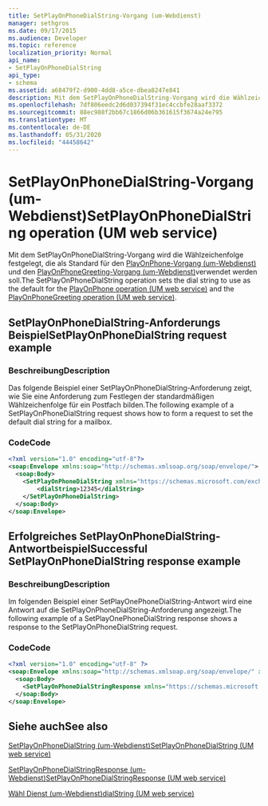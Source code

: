 ```yaml
---
title: SetPlayOnPhoneDialString-Vorgang (um-Webdienst)
manager: sethgros
ms.date: 09/17/2015
ms.audience: Developer
ms.topic: reference
localization_priority: Normal
api_name:
- SetPlayOnPhoneDialString
api_type:
- schema
ms.assetid: a68479f2-d900-4dd8-a5ce-dbea8247e841
description: Mit dem SetPlayOnPhoneDialString-Vorgang wird die Wählzeichenfolge festgelegt, die als Standard für den PlayOnPhone-Vorgang (um-Webdienst) und den PlayOnPhoneGreeting-Vorgang (um-Webdienst) verwendet werden soll.
ms.openlocfilehash: 7df806eedc2d6d037394f31ec4ccbfe28aaf3372
ms.sourcegitcommit: 88ec988f2bb67c1866d06b361615f3674a24e795
ms.translationtype: MT
ms.contentlocale: de-DE
ms.lasthandoff: 05/31/2020
ms.locfileid: "44458642"
---
```

# <a name="setplayonphonedialstring-operation-um-web-service"></a><span data-ttu-id="38576-103">SetPlayOnPhoneDialString-Vorgang (um-Webdienst)</span><span class="sxs-lookup"><span data-stu-id="38576-103">SetPlayOnPhoneDialString operation (UM web service)</span></span>

<span data-ttu-id="38576-104">Mit dem SetPlayOnPhoneDialString-Vorgang wird die Wählzeichenfolge festgelegt, die als Standard für den [PlayOnPhone-Vorgang (um-Webdienst)](playonphone-operation-um-web-service.md) und den [PlayOnPhoneGreeting-Vorgang (um-Webdienst)](playonphonegreeting-operation-um-web-service.md)verwendet werden soll.</span><span class="sxs-lookup"><span data-stu-id="38576-104">The SetPlayOnPhoneDialString operation sets the dial string to use as the default for the [PlayOnPhone operation (UM web service)](playonphone-operation-um-web-service.md) and the [PlayOnPhoneGreeting operation (UM web service)](playonphonegreeting-operation-um-web-service.md).</span></span>
  
## <a name="setplayonphonedialstring-request-example"></a><span data-ttu-id="38576-105">SetPlayOnPhoneDialString-Anforderungs Beispiel</span><span class="sxs-lookup"><span data-stu-id="38576-105">SetPlayOnPhoneDialString request example</span></span>

### <a name="description"></a><span data-ttu-id="38576-106">Beschreibung</span><span class="sxs-lookup"><span data-stu-id="38576-106">Description</span></span>

<span data-ttu-id="38576-107">Das folgende Beispiel einer SetPlayOnPhoneDialString-Anforderung zeigt, wie Sie eine Anforderung zum Festlegen der standardmäßigen Wählzeichenfolge für ein Postfach bilden.</span><span class="sxs-lookup"><span data-stu-id="38576-107">The following example of a SetPlayOnPhoneDialString request shows how to form a request to set the default dial string for a mailbox.</span></span>
  
### <a name="code"></a><span data-ttu-id="38576-108">Code</span><span class="sxs-lookup"><span data-stu-id="38576-108">Code</span></span>

```XML
<?xml version="1.0" encoding="utf-8"?>
<soap:Envelope xmlns:soap="http://schemas.xmlsoap.org/soap/envelope/">
  <soap:Body>
    <SetPlayOnPhoneDialString xmlns="https://schemas.microsoft.com/exchange/services/2006/messages">
        <dialString>12345</dialString>
    </SetPlayOnPhoneDialString>
  </soap:Body>
</soap:Envelope>
```

## <a name="successful-setplayonphonedialstring-response-example"></a><span data-ttu-id="38576-109">Erfolgreiches SetPlayOnPhoneDialString-Antwortbeispiel</span><span class="sxs-lookup"><span data-stu-id="38576-109">Successful SetPlayOnPhoneDialString response example</span></span>

### <a name="description"></a><span data-ttu-id="38576-110">Beschreibung</span><span class="sxs-lookup"><span data-stu-id="38576-110">Description</span></span>

<span data-ttu-id="38576-111">Im folgenden Beispiel einer SetPlayOnePhoneDialString-Antwort wird eine Antwort auf die SetPlayOnPhoneDialString-Anforderung angezeigt.</span><span class="sxs-lookup"><span data-stu-id="38576-111">The following example of a SetPlayOnePhoneDialString response shows a response to the SetPlayOnPhoneDialString request.</span></span>
  
### <a name="code"></a><span data-ttu-id="38576-112">Code</span><span class="sxs-lookup"><span data-stu-id="38576-112">Code</span></span>

```XML
<?xml version="1.0" encoding="utf-8" ?> 
<soap:Envelope xmlns:soap="http://schemas.xmlsoap.org/soap/envelope/" xmlns:xsi="http://www.w3.org/2001/XMLSchema-instance" xmlns:xsd="http://www.w3.org/2001/XMLSchema">
  <soap:Body>
    <SetPlayOnPhoneDialStringResponse xmlns="https://schemas.microsoft.com/exchange/services/2006/messages" /> 
  </soap:Body>
</soap:Envelope>
```

## <a name="see-also"></a><span data-ttu-id="38576-113">Siehe auch</span><span class="sxs-lookup"><span data-stu-id="38576-113">See also</span></span>



[<span data-ttu-id="38576-114">SetPlayOnPhoneDialString (um-Webdienst)</span><span class="sxs-lookup"><span data-stu-id="38576-114">SetPlayOnPhoneDialString (UM web service)</span></span>](setplayonphonedialstring-um-web-service.md)
  
[<span data-ttu-id="38576-115">SetPlayOnPhoneDialStringResponse (um-Webdienst)</span><span class="sxs-lookup"><span data-stu-id="38576-115">SetPlayOnPhoneDialStringResponse (UM web service)</span></span>](setplayonphonedialstringresponse-um-web-service.md)
  
[<span data-ttu-id="38576-116">Wähl Dienst (um-Webdienst)</span><span class="sxs-lookup"><span data-stu-id="38576-116">dialString (UM web service)</span></span>](dialstring-um-web-service.md)

